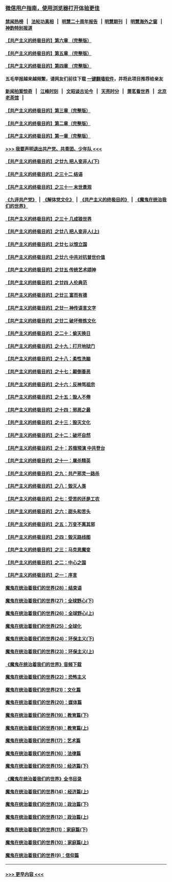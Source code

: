 ### [微信用户指南，使用浏览器打开体验更佳](https://github.com/gfw-breaker/banned-news1/blob/master/indexes/wechat-guide.md?t=0)
#### [禁闻热榜](热点新闻.md?t=0)  &nbsp;&nbsp;|&nbsp;&nbsp; [法轮功真相](https://github.com/gfw-breaker/truth/blob/master/README.md?t=0) &nbsp;&nbsp;|&nbsp;&nbsp; [明慧二十周年报告](https://github.com/gfw-breaker/mh-reports/blob/master/README.md?t=0) &nbsp;&nbsp;|&nbsp;&nbsp;[明慧期刊](https://github.com/gfw-breaker/mh-qikan) &nbsp;&nbsp;|&nbsp;&nbsp; [明慧海外之窗](https://github.com/gfw-breaker/mh-news/blob/master/README.md?t=0) &nbsp;&nbsp;|&nbsp;&nbsp; [神韵特别报道](https://github.com/gfw-breaker/mh-news/blob/master/shenyun.md?t=0)
#### [【共产主义的终极目的】第六章 （完整版）](../pages/nsc422/n11428913.md?t=02131344) 
#### [【共产主义的终极目的】第五章 （完整版）](../pages/nsc422/n11428912.md?t=02131344) 
#### [【共产主义的终极目的】第四章 （完整版）](../pages/nsc422/n11428907.md?t=02131344) 
#### 五毛举报越来越频繁，请网友们前往下载 [一键翻墙软件](https://github.com/gfw-breaker/ssr-accounts)，并将此项目推荐给亲友
#### [新闻拍案惊奇](https://github.com/gfw-breaker/banned-news1/blob/master/pages/link4.md) &nbsp;&nbsp;|&nbsp;&nbsp; [江峰时刻](https://github.com/gfw-breaker/banned-news1/blob/master/pages/link4.md) &nbsp;&nbsp;|&nbsp;&nbsp; [文昭谈古论今](https://github.com/gfw-breaker/banned-news1/blob/master/pages/link4.md) &nbsp;&nbsp;|&nbsp;&nbsp; [天亮时分](https://github.com/gfw-breaker/banned-news1/blob/master/pages/link4.md) &nbsp;&nbsp;|&nbsp;&nbsp; [萧茗看世界](https://github.com/gfw-breaker/banned-news1/blob/master/pages/link4.md) &nbsp;&nbsp;|&nbsp;&nbsp; [北京老茶馆](https://github.com/gfw-breaker/banned-news1/blob/master/pages/link4.md) &nbsp;&nbsp;|&nbsp;&nbsp; 
#### [【共产主义的终极目的】第三章（完整版）](../pages/nsc422/n11428848.md?t=02131344) 
#### [【共产主义的终极目的】第二章（完整版）](../pages/nsc422/n11428831.md?t=02131344) 
#### [【共产主义的终极目的】第一章（完整版）](../pages/nsc422/n11417651.md?t=02131344) 
#### [>>> 我要声明退出共产党、共青团、少年队 <<<](https://github.com/begood0513/goodnews/blob/master/quit/letter.md) 
#### [【共产主义的终极目的】之廿九 把人变非人(下)](../pages/nsc422/n11344140.md?t=02131344) 
#### [【共产主义的终极目的】之三十二 结语](../pages/nsc422/n11360535.md?t=02131344) 
#### [【共产主义的终极目的】之三十一 末世景观](../pages/nsc422/n11351129.md?t=02131344) 
#### [《九评共产党》](https://github.com/begood0513/9ping.md/blob/master/README.md) &nbsp;|&nbsp; [《解体党文化》](../../../../jtdwh.md/blob/master/README.md)  &nbsp;|&nbsp; [《共产主义的终极目的》](../../../../gczydzjmd.md/blob/master/README.md) &nbsp;|&nbsp; [《魔鬼在统治我们的世界》](../../../../mgztzwmdsj.md/blob/master/README.md) 
#### [【共产主义的终极目的】之三十 几成狼世界](../pages/nsc422/n11348280.md?t=02131344) 
#### [【共产主义的终极目的】之廿八 把人变非人(上)](../pages/nsc422/n11340492.md?t=02131344) 
#### [【共产主义的终极目的】之廿七 以恨立国](../pages/nsc422/n11336944.md?t=02131344) 
#### [【共产主义的终极目的】之廿六 中共对抗普世价值](../pages/nsc422/n11324785.md?t=02131344) 
#### [【共产主义的终极目的】之廿五 传统艺术颂神](../pages/nsc422/n11296396.md?t=02131344) 
#### [【共产主义的终极目的】之廿四 人伦典范](../pages/nsc422/n11296397.md?t=02131344) 
#### [【共产主义的终极目的】之廿三 富而有德](../pages/nsc422/n11283598.md?t=02131344) 
#### [【共产主义的终极目的】之廿一 神传语言文字](../pages/nsc422/n11263265.md?t=02131344) 
#### [【共产主义的终极目的】之廿二 破坏修炼文化](../pages/nsc422/n11245728.md?t=02131344) 
#### [【共产主义的终极目的】之二十：偷天换日](../pages/nsc422/n11238846.md?t=02131344) 
#### [【共产主义的终极目的】之十九：打开地狱门](../pages/nsc422/n11206376.md?t=02131344) 
#### [【共产主义的终极目的】之十八：柔性洗脑](../pages/nsc422/n11199994.md?t=02131344) 
#### [【共产主义的终极目的】之十七：颠倒善恶](../pages/nsc422/n11179782.md?t=02131344) 
#### [【共产主义的终极目的】之十六：反神骂祖宗](../pages/nsc422/n11166798.md?t=02131344) 
#### [【共产主义的终极目的】之十五：毁人不倦](../pages/nsc422/n11166792.md?t=02131344) 
#### [【共产主义的终极目的】之十四：邪恶之最](../pages/nsc422/n11150249.md?t=02131344) 
#### [【共产主义的终极目的】之十三：毁灭文化](../pages/nsc422/n11135227.md?t=02131344) 
#### [【共产主义的终极目的】之十二：破坏自然](../pages/nsc422/n11135214.md?t=02131344) 
#### [【共产主义的终极目的】之十：苏俄预演 中共登台](../pages/nsc422/n11118424.md?t=02131344) 
#### [【共产主义的终极目的】之十一：屠杀精英](../pages/nsc422/n11118442.md?t=02131344) 
#### [【共产主义的终极目的】之九：共产邪灵一路杀](../pages/nsc422/n11114139.md?t=02131344) 
#### [【共产主义的终极目的】之八：毁灭人类](../pages/nsc422/n11108503.md?t=02131344) 
#### [【共产主义的终极目的】之七：受苦的还是工农](../pages/nsc422/n11101809.md?t=02131344) 
#### [【共产主义的终极目的】之六：甜头和苦头](../pages/nsc422/n11096971.md?t=02131344) 
#### [【共产主义的终极目的】之五：万变不离其邪](../pages/nsc422/n11091285.md?t=02131344) 
#### [【共产主义的终极目的】之四：毁灭路线图](../pages/nsc422/n11086284.md?t=02131344) 
#### [【共产主义的终极目的】之三：马克思魔变](../pages/nsc422/n11061941.md?t=02131344) 
#### [【共产主义的终极目的】之二：中心之国](../pages/nsc422/n11047728.md?t=02131344) 
#### [【共产主义的终极目的】之一：序言](../pages/nsc422/n11086077.md?t=02131344) 
#### [魔鬼在统治着我们的世界(28)：结束语](../pages/nsc422/n10936246.md?t=02131344) 
#### [魔鬼在统治着我们的世界(27)：全球野心(下)](../pages/nsc422/n10928319.md?t=02131344) 
#### [魔鬼在统治着我们的世界(26)：全球野心(上)](../pages/nsc422/n10900318.md?t=02131344) 
#### [魔鬼在统治着我们的世界(25)：全球化](../pages/nsc422/n10788205.md?t=02131344) 
#### [魔鬼在统治着我们的世界(24)：环保主义(下)](../pages/nsc422/n10695307.md?t=02131344) 
#### [魔鬼在统治着我们的世界(23)：环保主义(上)](../pages/nsc422/n10688613.md?t=02131344) 
#### [《魔鬼在统治着我们的世界》音频下载](../pages/nsc422/n10635553.md?t=02131344) 
#### [魔鬼在统治着我们的世界(22)：恐怖主义](../pages/nsc422/n10614727.md?t=02131344) 
#### [魔鬼在统治着我们的世界(21)：文化篇](../pages/nsc422/n10597706.md?t=02131344) 
#### [魔鬼在统治着我们的世界(20)：媒体篇](../pages/nsc422/n10586579.md?t=02131344) 
#### [魔鬼在统治着我们的世界(19)：教育篇(下)](../pages/nsc422/n10564808.md?t=02131344) 
#### [魔鬼在统治着我们的世界(18)：教育篇(上)](../pages/nsc422/n10526970.md?t=02131344) 
#### [魔鬼在统治着我们的世界(17)：艺术篇](../pages/nsc422/n10499093.md?t=02131344) 
#### [魔鬼在统治着我们的世界(16)：法律篇](../pages/nsc422/n10485969.md?t=02131344) 
#### [魔鬼在统治着我们的世界(15)：经济篇(下)](../pages/nsc422/n10469975.md?t=02131344) 
#### [《魔鬼在统治着我们的世界》全书目录](../pages/nsc422/n10464261.md?t=02131344) 
#### [魔鬼在统治着我们的世界(14)：经济篇(上)](../pages/nsc422/n10457370.md?t=02131344) 
#### [魔鬼在统治着我们的世界(13)：政治篇(下)](../pages/nsc422/n10448270.md?t=02131344) 
#### [魔鬼在统治着我们的世界(12)：政治篇(上)](../pages/nsc422/n10444576.md?t=02131344) 
#### [魔鬼在统治着我们的世界(11)：家庭篇(下)](../pages/nsc422/n10440961.md?t=02131344) 
#### [魔鬼在统治着我们的世界(10)：家庭篇(上)](../pages/nsc422/n10435448.md?t=02131344) 
#### [魔鬼在统治着我们的世界(9)：信仰篇](../pages/nsc422/n10432159.md?t=02131344) 

----
#### [ >>> 更早内容 <<< ](../indexes/nsc422-earlier.md)
